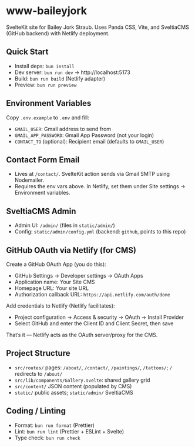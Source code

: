 # www-baileyjork

SvelteKit site for Bailey Jork Straub. Uses Panda CSS, Vite, and SveltiaCMS (GitHub backend) with Netlify deployment.

## Quick Start
- Install deps: `bun install`
- Dev server: `bun run dev` → http://localhost:5173
- Build: `bun run build` (Netlify adapter)
- Preview: `bun run preview`

## Environment Variables
Copy `.env.example` to `.env` and fill:
- `GMAIL_USER`: Gmail address to send from
- `GMAIL_APP_PASSWORD`: Gmail App Password (not your login)
- `CONTACT_TO` (optional): Recipient email (defaults to `GMAIL_USER`)

## Contact Form Email
- Lives at `/contact/`. SvelteKit action sends via Gmail SMTP using Nodemailer.
- Requires the env vars above. In Netlify, set them under Site settings → Environment variables.

## SveltiaCMS Admin
- Admin UI: `/admin/` (files in `static/admin/`)
- Config: `static/admin/config.yml` (backend: `github`, points to this repo)

## GitHub OAuth via Netlify (for CMS)
Create a GitHub OAuth App (you do this):
- GitHub Settings → Developer settings → OAuth Apps
- Application name: Your Site CMS
- Homepage URL: Your site URL
- Authorization callback URL: `https://api.netlify.com/auth/done`

Add credentials to Netlify (Netlify facilitates):
- Project configuration → Access & security → OAuth → Install Provider
- Select GitHub and enter the Client ID and Client Secret, then save

That’s it — Netlify acts as the OAuth server/proxy for the CMS.

## Project Structure
- `src/routes/` pages: `/about/`, `/contact/`, `/paintings/`, `/tattoos/`; `/` redirects to `/about/`
- `src/lib/components/Gallery.svelte`: shared gallery grid
- `src/content/` JSON content (populated by CMS)
- `static/` public assets; `static/admin/` SveltiaCMS

## Coding / Linting
- Format: `bun run format` (Prettier)
- Lint: `bun run lint` (Prettier + ESLint + Svelte)
- Type check: `bun run check`
